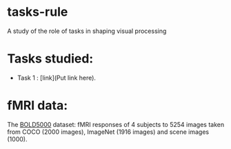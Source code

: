 # tasks-rule
A study of the role of tasks in shaping visual processing


# Tasks studied:
- Task 1 : [link](Put link here).

# fMRI data:
The [BOLD5000](https://bold5000.github.io/) dataset: fMRI responses of 4 subjects to 5254 images taken from COCO (2000 images), ImageNet (1916 images) and scene images (1000).
